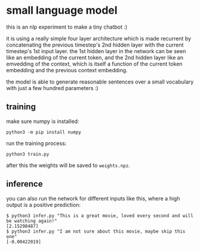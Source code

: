# small language model

this is an nlp experiment to make a tiny chatbot :)

it is using a really simple four layer architecture which is made recurrent by concatenating the previous timestep's 2nd hidden layer with the current timestep's 1st input layer. the 1st hidden layer in the network can be seen like an embedding of the current token, and the 2nd hidden layer like an emvedding of the context, which is itself a function of the current token embedding and the previous context embedding.

the model is able to generate reasonable sentences over a small vocabulary with just a few hundred parameters :)

## training

make sure numpy is installed:
```
python3 -m pip install numpy
```
run the training process:
```
python3 train.py
```
after this the weights will be saved to `weights.npz`.

## inference

you can also run the network for different inputs like this, where a high output is a positive prediction:
```
$ python3 infer.py "This is a great movie, loved every second and will be watching again!"
[2.15298487]
$ python3 infer.py "I am not sure about this movie, maybe skip this one"
[-0.00422019]
```

